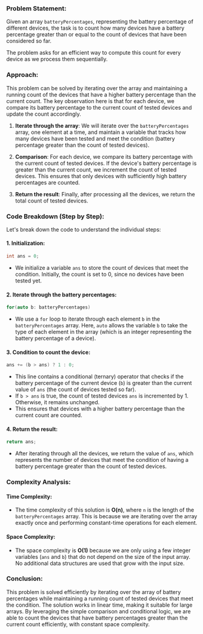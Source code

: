 ### Problem Statement:
Given an array `batteryPercentages`, representing the battery percentage of different devices, the task is to count how many devices have a battery percentage greater than or equal to the count of devices that have been considered so far.

The problem asks for an efficient way to compute this count for every device as we process them sequentially.

### Approach:
This problem can be solved by iterating over the array and maintaining a running count of the devices that have a higher battery percentage than the current count. The key observation here is that for each device, we compare its battery percentage to the current count of tested devices and update the count accordingly.

1. **Iterate through the array**: We will iterate over the `batteryPercentages` array, one element at a time, and maintain a variable that tracks how many devices have been tested and meet the condition (battery percentage greater than the count of tested devices).

2. **Comparison**: For each device, we compare its battery percentage with the current count of tested devices. If the device's battery percentage is greater than the current count, we increment the count of tested devices. This ensures that only devices with sufficiently high battery percentages are counted.

3. **Return the result**: Finally, after processing all the devices, we return the total count of tested devices.

### Code Breakdown (Step by Step):
Let's break down the code to understand the individual steps:

#### 1. **Initialization**:
```cpp
int ans = 0;
```
- We initialize a variable `ans` to store the count of devices that meet the condition. Initially, the count is set to 0, since no devices have been tested yet.

#### 2. **Iterate through the battery percentages**:
```cpp
for(auto b: batteryPercentages)
```
- We use a `for` loop to iterate through each element `b` in the `batteryPercentages` array. Here, `auto` allows the variable `b` to take the type of each element in the array (which is an integer representing the battery percentage of a device).

#### 3. **Condition to count the device**:
```cpp
ans += (b > ans) ? 1 : 0;
```
- This line contains a conditional (ternary) operator that checks if the battery percentage of the current device (`b`) is greater than the current value of `ans` (the count of devices tested so far).
- If `b > ans` is true, the count of tested devices `ans` is incremented by 1. Otherwise, it remains unchanged.
- This ensures that devices with a higher battery percentage than the current count are counted.

#### 4. **Return the result**:
```cpp
return ans;
```
- After iterating through all the devices, we return the value of `ans`, which represents the number of devices that meet the condition of having a battery percentage greater than the count of tested devices.

### Complexity Analysis:

#### Time Complexity:
- The time complexity of this solution is **O(n)**, where `n` is the length of the `batteryPercentages` array. This is because we are iterating over the array exactly once and performing constant-time operations for each element.

#### Space Complexity:
- The space complexity is **O(1)** because we are only using a few integer variables (`ans` and `b`) that do not depend on the size of the input array. No additional data structures are used that grow with the input size.

### Conclusion:
This problem is solved efficiently by iterating over the array of battery percentages while maintaining a running count of tested devices that meet the condition. The solution works in linear time, making it suitable for large arrays. By leveraging the simple comparison and conditional logic, we are able to count the devices that have battery percentages greater than the current count efficiently, with constant space complexity.